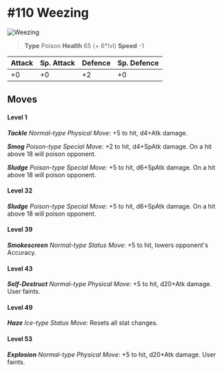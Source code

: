 # #110 Weezing


![Weezing](https://img.pokemondb.net/sprites/home/normal/1x/weezing.png)

> **Type** Poison
> **Health** 65 (+ 6\*lvl)
> **Speed** -1

| Attack | Sp. Attack | Defence | Sp. Defence |
| ------ | ---------- | ------- | ----------- |
| +0 | +0 | +2 | +0 |

## Moves
#### Level 1

***Tackle** Normal-type Physical Move*: +5 to hit, d4+Atk damage. 

***Smog** Poison-type Special Move*: +2 to hit, d4+SpAtk damage. On a hit above 18 will poison opponent.

***Sludge** Poison-type Special Move*: +5 to hit, d6+SpAtk damage. On a hit above 18 will poison opponent.
#### Level 32

***Sludge** Poison-type Special Move*: +5 to hit, d6+SpAtk damage. On a hit above 18 will poison opponent.
#### Level 39

***Smokescreen** Normal-type Status Move*: +5 to hit, lowers opponent's Accuracy.
#### Level 43

***Self-Destruct** Normal-type Physical Move*: +5 to hit, d20+Atk damage. User faints.
#### Level 49

***Haze** Ice-type Status Move*: Resets all stat changes.
#### Level 53

***Explosion** Normal-type Physical Move*: +5 to hit, d20+Atk damage. User faints.

